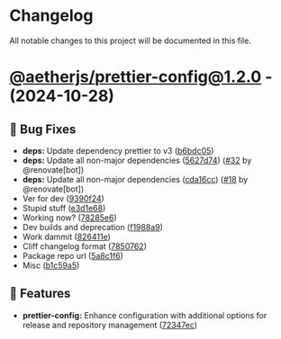 # Changelog

All notable changes to this project will be documented in this file.

# [@aetherjs/prettier-config@1.2.0](https://github.com/aether-development/utilities/tree/@aetherjs/prettier-config@1.0.0) - (2024-10-28)

## 🐛 Bug Fixes

- **deps:** Update dependency prettier to v3 ([b6bdc05](https://github.com/aether-development/utilities/commit/b6bdc05a137f493c2221406b2d5476d74b727596))
- **deps:** Update all non-major dependencies ([5627d74](https://github.com/aether-development/utilities/commit/5627d74119fb8d7b8aaac1f0eef16c3d8732ab29)) ([#32](https://github.com/aether-development/utilities/pull/32) by @renovate[bot])
- **deps:** Update all non-major dependencies ([cda16cc](https://github.com/aether-development/utilities/commit/cda16cc5c643b609a220a2a83a2d2343eb034486)) ([#18](https://github.com/aether-development/utilities/pull/18) by @renovate[bot])
- Ver for dev ([9390f24](https://github.com/aether-development/utilities/commit/9390f24be7930f2770bfbb0c7dabd55ef293171f))
- Stupid stuff ([e3d1e68](https://github.com/aether-development/utilities/commit/e3d1e6840b679c76a9c9c6acfb97c2e87b0c9e41))
- Working now? ([78285e6](https://github.com/aether-development/utilities/commit/78285e6cfd8634102db86b7b853f0b977d4e73e5))
- Dev builds and deprecation ([f1988a9](https://github.com/aether-development/utilities/commit/f1988a9b3fdd1a36a50f6f4afaa473dddbfd261e))
- Work dammit ([826411e](https://github.com/aether-development/utilities/commit/826411ed9ba11c2dd68b47d9cb83890884b63540))
- Cliff changelog format ([7850762](https://github.com/aether-development/utilities/commit/78507622373cb0cb0fbcadf9e26ab824de30864b))
- Package repo url ([5a8c1f6](https://github.com/aether-development/utilities/commit/5a8c1f63429cb4bd34e3b25de6ec061f89c7d195))
- Misc ([b1c59a5](https://github.com/aether-development/utilities/commit/b1c59a563d0172d9784d155a693dcbef5b64e916))

## 🚀 Features

- **prettier-config:** Enhance configuration with additional options for release and repository management ([72347ec](https://github.com/aether-development/utilities/commit/72347ec8456da986c146f5492abe316cdd0b5f95))

